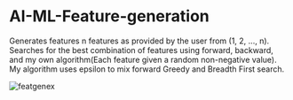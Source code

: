 # AI-ML-Feature-generation

Generates features n features as provided by the user from (1, 2, ..., n). Searches for the best combination of features using forward, backward, and my own algorithm(Each feature given a random non-negative value). My algorithm uses epsilon to mix forward Greedy and Breadth First search.

![featgenex](https://github.com/JustinBLDang/AI-ML-Feature-generation/assets/57662868/5e33a4b3-ef23-48ae-b75d-fc9d8014bae8)
